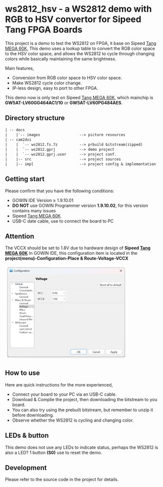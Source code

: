 # ws2812_hsv - a WS2812 demo with RGB to HSV convertor for Sipeed Tang FPGA Boards

This project is a demo to test the WS2812 on FPGA, it base on Sipeed [Tang MEGA 60K](https://wiki.sipeed.com/hardware/en/tang/tang-mega-60k/mega-60k.html), This demo uses a lookup table to convert the RGB color space to the HSV color space, and allows the WS2812 to cycle through changing colors while basically maintaining the same brightness.

Main features,

- Conversion from RGB color space to HSV color space.
- Make WS2812 cycle color change.
- IP-less design, easy to port to other FPGA.

This demo now is only test on Sipeed [Tang MEGA 60K](https://wiki.sipeed.com/hardware/en/tang/tang-mega-60k/mega-60k.html), which mainchip is **GW5AT-LV60GG464AC1/10** or **GW5AT-LV60PG484AES**.   

## Directory structure

```
| -- docs  
|    |`-- images                  --> picture resources  
| -- cam2dvi 
|    |	`-- ws2812.fs.7z          --> prbuild bitstream(zipped)                       
|    |	`-- ws2812.gprj           --> demo project
|    |	`-- ws2812.gprj.user      --> project conf.
|    |-- src                      --> project sources 
|    |-- impl                     --> project config & implementation 

```

## Getting start

Please confirm that you have the following conditions:
- GOWIN IDE Version ≥ 1.9.10.01
- **DO NOT** use GOWIN Programmer version **1.9.10.02**, for this version contains many issues
- Sipeed [Tang MEGA 60K](https://wiki.sipeed.com/hardware/en/tang/tang-mega-60k/mega-60k.html)
- USB-C date cable, use to connect the board to  PC  

## Attention

The VCCX should be set to 1.8V due to hardware design of **Sipeed [Tang MEGA 60K](https://wiki.sipeed.com/hardware/en/tang/tang-mega-60k/mega-60k.html)**
In GOWIN IDE, this configuration item is located in the **project(menu)-Configuration-Place & Route-Voltage-VCCX**

<img src="../.assets/images/set_vccx.png" width=400>

## How to use

Here are quick instructions for the more experienced,
- Connect your board to your PC via an USB-C cable.
- Download & Complie the project, then downloading the bitstream to you board.
- You can also try using the prebuilt bitstream, but remember to unzip it before downloading.
- Observe whether the WS2812 is cycling and changing color.

## LEDs & button

This demo does not use any LEDs to indicate status, perhaps the WS2812 is also a LED?
1 button **(S0)** use to reset the demo.  

## Development
Please refer to the source code in the project for details.